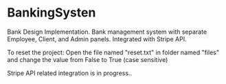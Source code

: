 # BankingSysten
Bank Design Implementation.
Bank management system with separate Employee, Client, and Admin panels. Integrated with Stripe API.

To reset the project:
Open the file named "reset.txt" in folder named "files" and change the value from False to True (case sensitive)

Stripe API related integration is in progress..
